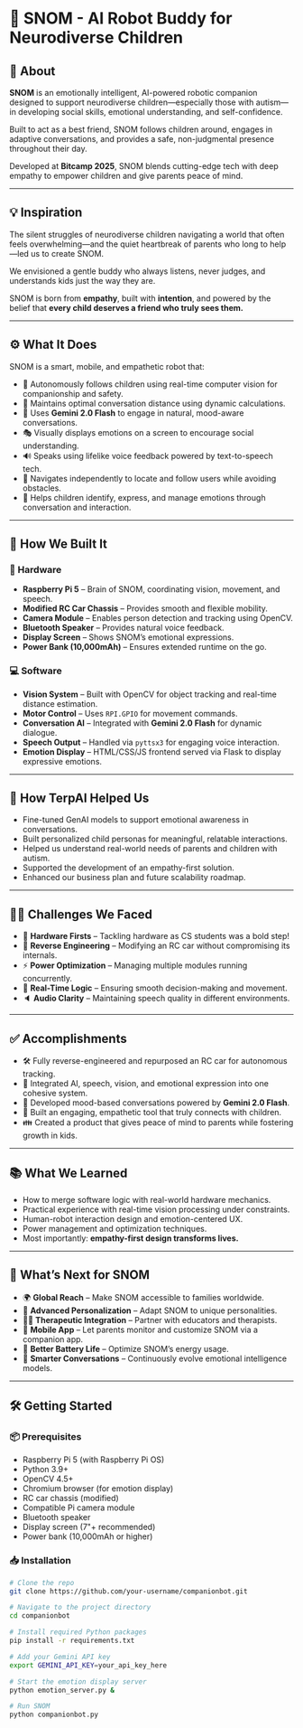 # 🤖 SNOM - AI Robot Buddy for Neurodiverse Children

## 🚀 About

**SNOM** is an emotionally intelligent, AI-powered robotic companion designed to support neurodiverse children—especially those with autism—in developing social skills, emotional understanding, and self-confidence.

Built to act as a best friend, SNOM follows children around, engages in adaptive conversations, and provides a safe, non-judgmental presence throughout their day.

Developed at **Bitcamp 2025**, SNOM blends cutting-edge tech with deep empathy to empower children and give parents peace of mind.

---

## 💡 Inspiration

The silent struggles of neurodiverse children navigating a world that often feels overwhelming—and the quiet heartbreak of parents who long to help—led us to create SNOM.

We envisioned a gentle buddy who always listens, never judges, and understands kids just the way they are.

SNOM is born from **empathy**, built with **intention**, and powered by the belief that **every child deserves a friend who truly sees them.**

---

## ⚙️ What It Does

SNOM is a smart, mobile, and empathetic robot that:

- 🤝 Autonomously follows children using real-time computer vision for companionship and safety.
- 📏 Maintains optimal conversation distance using dynamic calculations.
- 🧠 Uses **Gemini 2.0 Flash** to engage in natural, mood-aware conversations.
- 🎭 Visually displays emotions on a screen to encourage social understanding.
- 🔊 Speaks using lifelike voice feedback powered by text-to-speech tech.
- 🧭 Navigates independently to locate and follow users while avoiding obstacles.
- 🌱 Helps children identify, express, and manage emotions through conversation and interaction.

---

## 🔧 How We Built It

### 🧰 Hardware
- **Raspberry Pi 5** – Brain of SNOM, coordinating vision, movement, and speech.
- **Modified RC Car Chassis** – Provides smooth and flexible mobility.
- **Camera Module** – Enables person detection and tracking using OpenCV.
- **Bluetooth Speaker** – Provides natural voice feedback.
- **Display Screen** – Shows SNOM’s emotional expressions.
- **Power Bank (10,000mAh)** – Ensures extended runtime on the go.

### 💻 Software
- **Vision System** – Built with OpenCV for object tracking and real-time distance estimation.
- **Motor Control** – Uses `RPI.GPIO` for movement commands.
- **Conversation AI** – Integrated with **Gemini 2.0 Flash** for dynamic dialogue.
- **Speech Output** – Handled via `pyttsx3` for engaging voice interaction.
- **Emotion Display** – HTML/CSS/JS frontend served via Flask to display expressive emotions.

---

## 🤝 How TerpAI Helped Us

- Fine-tuned GenAI models to support emotional awareness in conversations.
- Built personalized child personas for meaningful, relatable interactions.
- Helped us understand real-world needs of parents and children with autism.
- Supported the development of an empathy-first solution.
- Enhanced our business plan and future scalability roadmap.

---

## 🧗‍♂️ Challenges We Faced

- 🔩 **Hardware Firsts** – Tackling hardware as CS students was a bold step!
- 🔧 **Reverse Engineering** – Modifying an RC car without compromising its internals.
- ⚡ **Power Optimization** – Managing multiple modules running concurrently.
- 🧠 **Real-Time Logic** – Ensuring smooth decision-making and movement.
- 🔈 **Audio Clarity** – Maintaining speech quality in different environments.

---

## ✅ Accomplishments

- 🛠️ Fully reverse-engineered and repurposed an RC car for autonomous tracking.
- 🤖 Integrated AI, speech, vision, and emotional expression into one cohesive system.
- 🧠 Developed mood-based conversations powered by **Gemini 2.0 Flash**.
- 💬 Built an engaging, empathetic tool that truly connects with children.
- 👪 Created a product that gives peace of mind to parents while fostering growth in kids.

---

## 📚 What We Learned

- How to merge software logic with real-world hardware mechanics.
- Practical experience with real-time vision processing under constraints.
- Human-robot interaction design and emotion-centered UX.
- Power management and optimization techniques.
- Most importantly: **empathy-first design transforms lives.**

---

## 🔮 What’s Next for SNOM

- 🌍 **Global Reach** – Make SNOM accessible to families worldwide.
- 🧠 **Advanced Personalization** – Adapt SNOM to unique personalities.
- 👩‍⚕️ **Therapeutic Integration** – Partner with educators and therapists.
- 📱 **Mobile App** – Let parents monitor and customize SNOM via a companion app.
- 🔋 **Better Battery Life** – Optimize SNOM’s energy usage.
- 🧠 **Smarter Conversations** – Continuously evolve emotional intelligence models.

---

## 🛠️ Getting Started

### 📦 Prerequisites
- Raspberry Pi 5 (with Raspberry Pi OS)
- Python 3.9+
- OpenCV 4.5+
- Chromium browser (for emotion display)
- RC car chassis (modified)
- Compatible Pi camera module
- Bluetooth speaker
- Display screen (7"+ recommended)
- Power bank (10,000mAh or higher)

### 📥 Installation

```bash
# Clone the repo
git clone https://github.com/your-username/companionbot.git

# Navigate to the project directory
cd companionbot

# Install required Python packages
pip install -r requirements.txt

# Add your Gemini API key
export GEMINI_API_KEY=your_api_key_here

# Start the emotion display server
python emotion_server.py &

# Run SNOM
python companionbot.py

